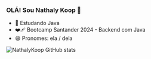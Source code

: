 ### OLÁ! Sou Nathaly Koop 👋

- 🌱 Estudando Java
- :mending_heart:  Bootcamp Santander 2024 - Backend com Java
- 😄 Pronomes: ela / dela

![NathalyKoop GitHub stats](https://github-readme-stats.vercel.app/api?username=NathalyKoop&show_icons=true&theme=ambient_gradient)

